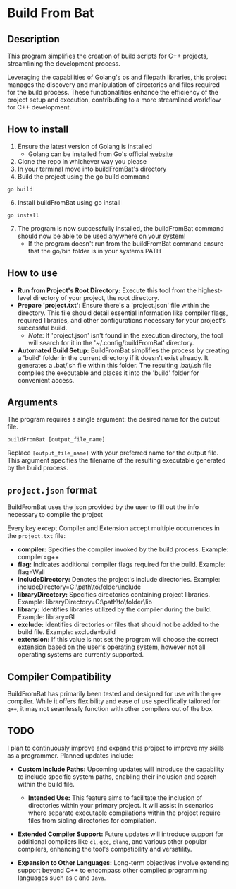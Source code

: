 # Build From Bat

## Description
This program simplifies the creation of build scripts for C++ projects, streamlining the development process.

Leveraging the capabilities of Golang's os and filepath libraries, this project manages the discovery and manipulation of directories and files required for the build process. These functionalities enhance the efficiency of the project setup and execution, contributing to a more streamlined workflow for C++ development.

## How to install
1. Ensure the latest version of Golang is installed
    - Golang can be installed from Go's official [website](https://go.dev/doc/install)
2. Clone the repo in whichever way you please 
3. In your terminal move into buildFromBat's directory
4. Build the project using the go build command
```console
go build
```
6. Install buildFromBat using go install
```console
go install
```
7. The program is now successfully installed, the buildFromBat command should now be able to be used anywhere on your system!
    - If the program doesn't run from the buildFromBat command ensure that the go/bin folder is in your systems PATH

## How to use
- **Run from Project's Root Directory:** Execute this tool from the highest-level directory of your project, the root directory.
- **Prepare 'project.txt':** Ensure there's a 'project.json' file within the directory. This file should detail essential information like compiler flags, required libraries, and other configurations necessary for your project's successful build.
  - *Note*: If 'project.json' isn't found in the execution directory, the tool will search for it in the '~/.config/buildFromBat' directory.
- **Automated Build Setup:** BuildFromBat simplifies the process by creating a 'build' folder in the current directory if it doesn't exist already. It generates a .bat/.sh file within this folder. The resulting .bat/.sh file compiles the executable and places it into the 'build' folder for convenient access.

## Arguments
The program requires a single argument: the desired name for the output file.

```console
buildFromBat [output_file_name]
```

Replace `[output_file_name]` with your preferred name for the output file. This argument specifies the filename of the resulting executable generated by the build process.

## `project.json` format
BuildFromBat uses the json provided by the user to fill out the info necessary to compile the project 

Every key except Compiler and Extension accept multiple occurrences in the `project.txt` file:

- **compiler:** Specifies the compiler invoked by the build process. Example: compiler=g++
- **flag:** Indicates additional compiler flags required for the build. Example: flag=Wall
- **includeDirectory:** Denotes the project's include directories. Example: includeDirectory=C:\path\to\folder\include
- **libraryDirectory:** Specifies directories containing project libraries. Example: libraryDirectory=C:\path\to\folder\lib
- **library:** Identifies libraries utilized by the compiler during the build. Example: library=Gl
- **exclude:** Identifies directories or files that should not be added to the build file. Example: exclude=build
- **extension:** If this value is not set the program will choose the correct extension based on the user's operating system, however not all operating systems are currently supported.

## Compiler Compatibility
BuildFromBat has primarily been tested and designed for use with the `g++` compiler. While it offers flexibility and ease of use specifically tailored for `g++`, it may not seamlessly function with other compilers out of the box.

## TODO
  I plan to continuously improve and expand this project to improve my skills as a programmer. Planned updates include:

  - **Custom Include Paths:** Upcoming updates will introduce the capability to include specific system paths, enabling their inclusion and search within the build file.
    - **Intended Use:** This feature aims to facilitate the inclusion of directories within your primary project. It will assist in scenarios where separate executable compilations within the project require files from sibling directories for compilation.

  - **Extended Compiler Support:** Future updates will introduce support for additional compilers like `cl`, `gcc`, `clang`, and various other popular compilers, enhancing the tool's compatibility and versatility.

  - **Expansion to Other Languages:** Long-term objectives involve extending support beyond C++ to encompass other compiled programming languages such as `C` and `Java`.
